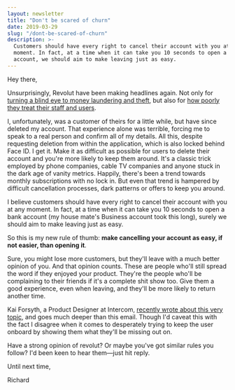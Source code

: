 ```yaml
---
layout: newsletter
title: "Don't be scared of churn"
date: 2019-03-29
slug: "/dont-be-scared-of-churn"
description: >-
  Customers should have every right to cancel their account with you at any
  moment. In fact, at a time when it can take you 10 seconds to open a bank
  account, we should aim to make leaving just as easy.
---
```


Hey there,

Unsurprisingly, Revolut have been making headlines again. Not only for
<a href="https://www.telegraph.co.uk/technology/2019/02/28/revolut-failed-block-suspicious-transactions/" target="_blank" rel="noopener noreferrer">turning a blind eye to money laundering and theft</a>,
but also for
<a href="https://www.wired.co.uk/article/revolut-trade-unions-labour-fintech-politics-storonsky" target="_blank" rel="noopener noreferrer">how poorly they treat their staff and users</a>.

I, unfortunately, was a customer of theirs for a little while, but have since
deleted my account. That experience alone was terrible, forcing me to speak to a
real person and confirm all of my details. All this, despite requesting deletion
from within the application, which is also locked behind Face ID. I get it. Make
it as difficult as possible for users to delete their account and you're more
likely to keep them around. It's a classic trick employed by phone companies,
cable TV companies and anyone stuck in the dark age of vanity metrics. Happily,
there's been a trend towards monthly subscriptions with no lock in. But even
that trend is hampered by difficult cancellation processes, dark patterns or
offers to keep you around.

I believe customers should have every right to cancel their account with you at
any moment. In fact, at a time when it can take you 10 seconds to open a bank
account (my house mate's Business account took this long), surely we should aim
to make leaving just as easy.

So this is my new rule of thumb: **make cancelling your account as easy, if not
easier, than opening it**.

Sure, you might lose more customers, but they'll leave with a much better
opinion of you. And that opinion counts. These are people who'll still spread
the word if they enjoyed your product. They're the people who'll be complaining
to their friends if it's a complete shit show too. Give them a good experience,
even when leaving, and they'll be more likely to return another time.

Kai Forsyth, a Product Designer at Intercom,
<a href="https://www.intercom.com/blog/designing-user-offboarding/" target="_blank" rel="noopener noreferrer">recently wrote about this very topic</a>,
and goes much deeper than this email. Though I'd caveat this with the fact I
disagree when it comes to desperately trying to keep the user onboard by showing
them what they'll be missing out on.

Have a strong opinion of revolut? Or maybe you've got similar rules you follow?
I'd been keen to hear them—just hit reply.

Until next time,

Richard
